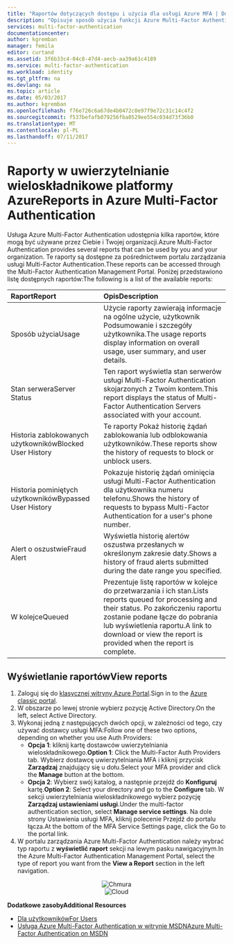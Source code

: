 ```yaml
---
title: "Raportów dotyczących dostępu i użycia dla usługi Azure MFA | Dokumentacja firmy Microsoft"
description: "Opisuje sposób użycia funkcji Azure Multi-Factor Authentication — raportów."
services: multi-factor-authentication
documentationcenter: 
author: kgremban
manager: femila
editor: curtand
ms.assetid: 3f6b33c4-04c8-47d4-aecb-aa39a61c4189
ms.service: multi-factor-authentication
ms.workload: identity
ms.tgt_pltfrm: na
ms.devlang: na
ms.topic: article
ms.date: 05/03/2017
ms.author: kgremban
ms.openlocfilehash: f76e726c6a67de4b0472c0e97f9e72c31c14c4f2
ms.sourcegitcommit: f537befafb079256fba0529ee554c034d73f36b0
ms.translationtype: MT
ms.contentlocale: pl-PL
ms.lasthandoff: 07/11/2017
---
```

# <a name="reports-in-azure-multi-factor-authentication"></a><span data-ttu-id="b790d-103">Raporty w uwierzytelnianie wieloskładnikowe platformy Azure</span><span class="sxs-lookup"><span data-stu-id="b790d-103">Reports in Azure Multi-Factor Authentication</span></span>
<span data-ttu-id="b790d-104">Usługa Azure Multi-Factor Authentication udostępnia kilka raportów, które mogą być używane przez Ciebie i Twojej organizacji.</span><span class="sxs-lookup"><span data-stu-id="b790d-104">Azure Multi-Factor Authentication provides several reports that can be used by you and your organization.</span></span> <span data-ttu-id="b790d-105">Te raporty są dostępne za pośrednictwem portalu zarządzania usługi Multi-Factor Authentication.</span><span class="sxs-lookup"><span data-stu-id="b790d-105">These reports can be accessed through the Multi-Factor Authentication Management Portal.</span></span> <span data-ttu-id="b790d-106">Poniżej przedstawiono listę dostępnych raportów:</span><span class="sxs-lookup"><span data-stu-id="b790d-106">The following is a list of the available reports:</span></span>

| <span data-ttu-id="b790d-107">Raport</span><span class="sxs-lookup"><span data-stu-id="b790d-107">Report</span></span> | <span data-ttu-id="b790d-108">Opis</span><span class="sxs-lookup"><span data-stu-id="b790d-108">Description</span></span> |
|:--- |:--- |
| <span data-ttu-id="b790d-109">Sposób użycia</span><span class="sxs-lookup"><span data-stu-id="b790d-109">Usage</span></span> |<span data-ttu-id="b790d-110">Użycie raporty zawierają informacje na ogólne użycie, użytkownik Podsumowanie i szczegóły użytkownika.</span><span class="sxs-lookup"><span data-stu-id="b790d-110">The usage reports display information on overall usage, user summary, and user details.</span></span> |
| <span data-ttu-id="b790d-111">Stan serwera</span><span class="sxs-lookup"><span data-stu-id="b790d-111">Server Status</span></span> |<span data-ttu-id="b790d-112">Ten raport wyświetla stan serwerów usługi Multi-Factor Authentication skojarzonych z Twoim kontem.</span><span class="sxs-lookup"><span data-stu-id="b790d-112">This report displays the status of Multi-Factor Authentication Servers associated with your account.</span></span> |
| <span data-ttu-id="b790d-113">Historia zablokowanych użytkowników</span><span class="sxs-lookup"><span data-stu-id="b790d-113">Blocked User History</span></span> |<span data-ttu-id="b790d-114">Te raporty Pokaż historię żądań zablokowania lub odblokowania użytkowników.</span><span class="sxs-lookup"><span data-stu-id="b790d-114">These reports show the history of requests to block or unblock users.</span></span> |
| <span data-ttu-id="b790d-115">Historia pominiętych użytkowników</span><span class="sxs-lookup"><span data-stu-id="b790d-115">Bypassed User History</span></span> |<span data-ttu-id="b790d-116">Pokazuje historię żądań ominięcia usługi Multi-Factor Authentication dla użytkownika numeru telefonu.</span><span class="sxs-lookup"><span data-stu-id="b790d-116">Shows the history of requests to bypass Multi-Factor Authentication for a user's phone number.</span></span> |
| <span data-ttu-id="b790d-117">Alert o oszustwie</span><span class="sxs-lookup"><span data-stu-id="b790d-117">Fraud Alert</span></span> |<span data-ttu-id="b790d-118">Wyświetla historię alertów oszustwa przesłanych w określonym zakresie daty.</span><span class="sxs-lookup"><span data-stu-id="b790d-118">Shows a history of fraud alerts submitted during the date range you specified.</span></span> |
| <span data-ttu-id="b790d-119">W kolejce</span><span class="sxs-lookup"><span data-stu-id="b790d-119">Queued</span></span> |<span data-ttu-id="b790d-120">Prezentuje listę raportów w kolejce do przetwarzania i ich stan.</span><span class="sxs-lookup"><span data-stu-id="b790d-120">Lists reports queued for processing and their status.</span></span> <span data-ttu-id="b790d-121">Po zakończeniu raportu zostanie podane łącze do pobrania lub wyświetlenia raportu.</span><span class="sxs-lookup"><span data-stu-id="b790d-121">A link to download or view the report is provided when the report is complete.</span></span> |

## <a name="view-reports"></a><span data-ttu-id="b790d-122">Wyświetlanie raportów</span><span class="sxs-lookup"><span data-stu-id="b790d-122">View reports</span></span>
1. <span data-ttu-id="b790d-123">Zaloguj się do [klasycznej witryny Azure Portal](https://manage.windowsazure.com).</span><span class="sxs-lookup"><span data-stu-id="b790d-123">Sign in to the [Azure classic portal](https://manage.windowsazure.com).</span></span>
2. <span data-ttu-id="b790d-124">W obszarze po lewej stronie wybierz pozycję Active Directory.</span><span class="sxs-lookup"><span data-stu-id="b790d-124">On the left, select Active Directory.</span></span>
3. <span data-ttu-id="b790d-125">Wykonaj jedną z następujących dwóch opcji, w zależności od tego, czy używać dostawcy usługi MFA:</span><span class="sxs-lookup"><span data-stu-id="b790d-125">Follow one of these two options, depending on whether you use Auth Providers:</span></span>
   * <span data-ttu-id="b790d-126">**Opcja 1**: kliknij kartę dostawców uwierzytelniania wieloskładnikowego.</span><span class="sxs-lookup"><span data-stu-id="b790d-126">**Option 1**: Click the Multi-Factor Auth Providers tab.</span></span> <span data-ttu-id="b790d-127">Wybierz dostawcę uwierzytelniania MFA i kliknij przycisk **Zarządzaj** znajdujący się u dołu.</span><span class="sxs-lookup"><span data-stu-id="b790d-127">Select your MFA provider and click the **Manage** button at the bottom.</span></span>
   * <span data-ttu-id="b790d-128">**Opcja 2**: Wybierz swój katalog, a następnie przejdź do **Konfiguruj** kartę.</span><span class="sxs-lookup"><span data-stu-id="b790d-128">**Option 2**: Select your directory and go to the **Configure** tab.</span></span> <span data-ttu-id="b790d-129">W sekcji uwierzytelniania wieloskładnikowego wybierz pozycję **Zarządzaj ustawieniami usługi**.</span><span class="sxs-lookup"><span data-stu-id="b790d-129">Under the multi-factor authentication section, select **Manage service settings**.</span></span> <span data-ttu-id="b790d-130">Na dole strony Ustawienia usługi MFA, kliknij polecenie Przejdź do portalu łącza.</span><span class="sxs-lookup"><span data-stu-id="b790d-130">At the bottom of the MFA Service Settings page, click the Go to the portal link.</span></span>
4. <span data-ttu-id="b790d-131">W portalu zarządzania Azure Multi-Factor Authentication należy wybrać typ raportu z **wyświetlić raport** sekcji na lewym pasku nawigacyjnym.</span><span class="sxs-lookup"><span data-stu-id="b790d-131">In the Azure Multi-Factor Authentication Management Portal, select the type of report you want from the **View a Report** section in the left navigation.</span></span>

<span data-ttu-id="b790d-132"><center>![Chmura](./media/multi-factor-authentication-manage-reports/report.png)</center></span><span class="sxs-lookup"><span data-stu-id="b790d-132"><center>![Cloud](./media/multi-factor-authentication-manage-reports/report.png)</center></span></span>


<span data-ttu-id="b790d-133">**Dodatkowe zasoby**</span><span class="sxs-lookup"><span data-stu-id="b790d-133">**Additional Resources**</span></span>

* [<span data-ttu-id="b790d-134">Dla użytkowników</span><span class="sxs-lookup"><span data-stu-id="b790d-134">For Users</span></span>](end-user/multi-factor-authentication-end-user.md)
* [<span data-ttu-id="b790d-135">Usługa Azure Multi-Factor Authentication w witrynie MSDN</span><span class="sxs-lookup"><span data-stu-id="b790d-135">Azure Multi-Factor Authentication on MSDN</span></span>](https://msdn.microsoft.com/library/azure/dn249471.aspx)
